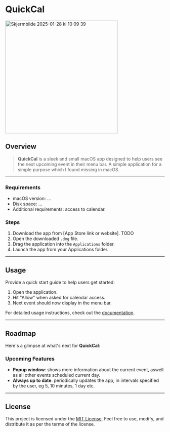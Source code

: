 # QuickCal
<img width="356" alt="Skjermbilde 2025-01-28 kl  10 09 39" src="https://github.com/user-attachments/assets/019b9fe6-9adc-49f5-a060-d25fe5ba695a" />

## Overview
> **QuickCal** is a sleek and small macOS app designed to help users see the next upcoming event in their menu bar. A simple application for a simple purpose which I found missing in macOS.
---

### Requirements
- macOS version: ...
- Disk space: ...
- Additional requirements: access to calendar.

### Steps
1. Download the app from [App Store link or website]. TODO
2. Open the downloaded `.dmg` file.
3. Drag the application into the `Applications` folder.
4. Launch the app from your Applications folder.

---

## Usage
Provide a quick start guide to help users get started:

1. Open the application.
2. Hit "Allow" when asked for calendar access.
3. Next event should now display in the menu bar.

For detailed usage instructions, check out the [documentation](#).

---

## Roadmap
Here's a glimpse at what's next for **QuickCal**:

### Upcoming Features
- **Popup window**: shows more information about the current event, aswell as all other events scheduled current day.
- **Always up to date**: periodically updates the app, in intervals specified by the user, eg 5, 10 minutes, 1 day etc.

---

## License
This project is licensed under the [MIT License](LICENSE). Feel free to use, modify, and distribute it as per the terms of the license.
